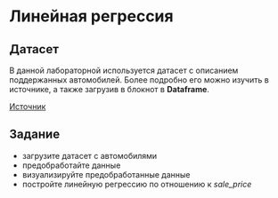 # Линейная регрессия

## Датасет

В данной лабораторной используется датасет с описанием поддержанных автомобилей. 
Более подробно его можно изучить в источнике, а также загрузив в блокнот в **Dataframe**.

[Источник](https://www.kaggle.com/datasets/vrajesh0sharma7/used-car-price-prediction)



## Задание

- загрузите датасет с автомобилями
- предобработайте данные
- визуализируйте предобработанные данные
- постройте линейную регрессию по отношению к *sale_price*
